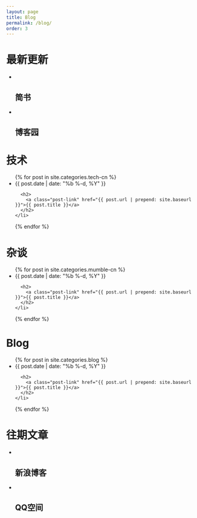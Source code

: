 ```yaml
---
layout: page
title: Blog
permalink: /blog/
order: 3
---
```


<!-- <h1 class="page-heading">Posts</h1> -->

<h1>最新更新</h1>
<ul>
  <li>
    <h2>简书</h2>
  </li>
  <li>
    <h2>博客园</h2>
  </li>
</ul>

<h1>技术</h1>

<ul class="post-list">
  {% for post in site.categories.tech-cn %}
    <li>
      <span class="post-meta">{{ post.date | date: "%b %-d, %Y" }}</span>

      <h2>
        <a class="post-link" href="{{ post.url | prepend: site.baseurl }}">{{ post.title }}</a>
      </h2>
    </li>
  {% endfor %}
</ul>

<h1>杂谈</h1>

<ul class="post-list">
  {% for post in site.categories.mumble-cn %}
    <li>
      <span class="post-meta">{{ post.date | date: "%b %-d, %Y" }}</span>

      <h2>
        <a class="post-link" href="{{ post.url | prepend: site.baseurl }}">{{ post.title }}</a>
      </h2>
    </li>
  {% endfor %}
</ul>

<h1>Blog</h1>

<ul class="post-list">
  {% for post in site.categories.blog %}
    <li>
      <span class="post-meta">{{ post.date | date: "%b %-d, %Y" }}</span>

      <h2>
        <a class="post-link" href="{{ post.url | prepend: site.baseurl }}">{{ post.title }}</a>
      </h2>
    </li>
  {% endfor %}
</ul>

<h1>往期文章</h1>
<ul>
  <li>
    <h2>新浪博客</h2>
  </li>
  <li>
    <h2>QQ空间</h2>
  </li>
</ul>

<!-- <p class="rss-subscribe">subscribe <a href="{{ "/feed.xml" | prepend: site.baseurl }}">via RSS</a></p> -->
